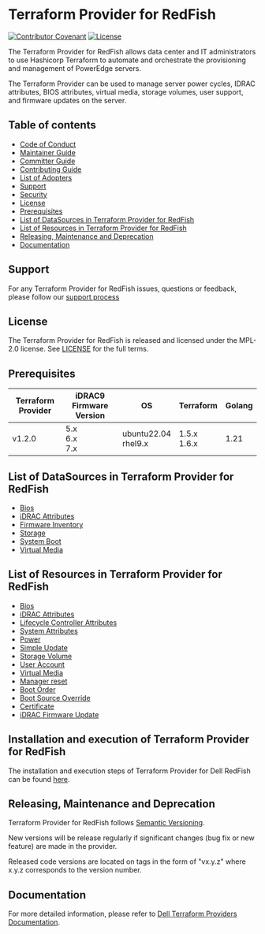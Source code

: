 <!--
Copyright (c) 2020-2024 Dell Inc., or its subsidiaries. All Rights Reserved.

Licensed under the Mozilla Public License Version 2.0 (the "License");
you may not use this file except in compliance with the License.
You may obtain a copy of the License at

    http://mozilla.org/MPL/2.0/


Unless required by applicable law or agreed to in writing, software
distributed under the License is distributed on an "AS IS" BASIS,
WITHOUT WARRANTIES OR CONDITIONS OF ANY KIND, either express or implied.
See the License for the specific language governing permissions and
limitations under the License.
-->
# Terraform Provider for RedFish

[![Contributor Covenant](https://img.shields.io/badge/Contributor%20Covenant-v2.0%20adopted-ff69b4.svg)](about/CODE_OF_CONDUCT.md)
[![License](https://img.shields.io/badge/License-MPL_2.0-blue.svg)](LICENSE)

The Terraform Provider for RedFish allows data center and IT administrators to use Hashicorp Terraform to automate and orchestrate the provisioning and management of PowerEdge servers.

The Terraform Provider can be used to manage server power cycles, IDRAC attributes, BIOS attributes, virtual media, storage volumes, user support, and firmware updates on the server.

## Table of contents

* [Code of Conduct](https://github.com/dell/dell-terraform-providers/blob/main/docs/CODE_OF_CONDUCT.md)
* [Maintainer Guide](https://github.com/dell/dell-terraform-providers/blob/main/docs/MAINTAINER_GUIDE.md)
* [Committer Guide](https://github.com/dell/dell-terraform-providers/blob/main/docs/COMMITTER_GUIDE.md)
* [Contributing Guide](https://github.com/dell/dell-terraform-providers/blob/main/docs/CONTRIBUTING.md)
* [List of Adopters](https://github.com/dell/dell-terraform-providers/blob/main/docs/ADOPTERS.md)
* [Support](#support)
* [Security](https://github.com/dell/dell-terraform-providers/blob/main/docs/SECURITY.md)
* [License](#license)
* [Prerequisites](#prerequisites)
* [List of DataSources in Terraform Provider for RedFish](#list-of-datasources-in-terraform-provider-for-redfish)
* [List of Resources in Terraform Provider for RedFish](#list-of-resources-in-terraform-provider-for-redfish)
* [Releasing, Maintenance and Deprecation](#releasing-maintenance-and-deprecation)
* [Documentation](#documentation)

## Support
For any Terraform Provider for RedFish issues, questions or feedback, please follow our [support process](https://github.com/dell/dell-terraform-providers/blob/main/docs/SUPPORT.md)

## License
The Terraform Provider for RedFish is released and licensed under the MPL-2.0 license. See [LICENSE](LICENSE) for the full terms.

## Prerequisites

| **Terraform Provider** | **iDRAC9 Firmware Version** | **OS** | **Terraform** | **Golang** |
|---------------------|-----------------------|-------|--------------------|--------------------------|
| v1.2.0 | 5.x <br> 6.x <br> 7.x | ubuntu22.04 <br> rhel9.x | 1.5.x <br> 1.6.x | 1.21

## List of DataSources in Terraform Provider for RedFish
  * [Bios](docs/data-sources/bios.md)
  * [iDRAC Attributes](docs/data-sources/dell_idrac_attributes.md)
  * [Firmware Inventory](docs/data-sources/firmware_inventory.md)
  * [Storage](docs/data-sources/storage.md)
  * [System Boot](docs/data-sources/system_boot.md)
  * [Virtual Media](docs/data-sources/virtual_media.md)

## List of Resources in Terraform Provider for RedFish
  * [Bios](docs/resources/bios.md)
  * [iDRAC Attributes](docs/resources/dell_idrac_attributes.md)
  * [Lifecycle Controller Attributes](docs/resources/dell_lc_attributes.md)
  * [System Attributes](docs/resources/dell_system_attributes.md)
  * [Power](docs/resources/power.md)
  * [Simple Update](docs/resources/simple_update.md)
  * [Storage Volume](docs/resources/storage_volume.md)
  * [User Account](docs/resources/user_account.md)
  * [Virtual Media](docs/resources/virtual_media.md)
  * [Manager reset](docs/resources/manager_reset.md)
  * [Boot Order](docs/resources/boot_order.md)
  * [Boot Source Override](docs/resources/boot_source_override.md)
  * [Certificate](docs/resources/certificate.md)
  * [iDRAC Firmware Update](docs/resources/idrac_firmware_update.md)

## Installation and execution of Terraform Provider for RedFish
The installation and execution steps of Terraform Provider for Dell RedFish can be found [here](about/INSTALLATION.md).

## Releasing, Maintenance and Deprecation

Terraform Provider for RedFish follows [Semantic Versioning](https://semver.org/).

New versions will be release regularly if significant changes (bug fix or new feature) are made in the provider.

Released code versions are located on tags in the form of "vx.y.z" where x.y.z corresponds to the version number.

## Documentation

For more detailed information, please refer to [Dell Terraform Providers Documentation](https://dell.github.io/terraform-docs/).
